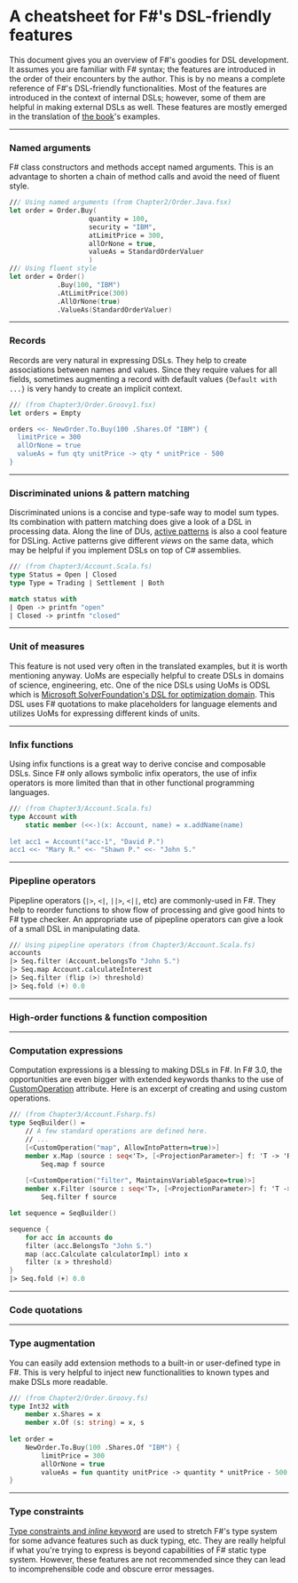 A cheatsheet for F#'s DSL-friendly features
===

This document gives you an overview of F#'s goodies for DSL development. 
It assumes you are familiar with F# syntax; the features are introduced in the order of their encounters by the author.
This is by no means a complete reference of F#'s DSL-friendly functionalities. 
Most of the features are introduced in the context of internal DSLs; however, some of them are helpful in making external DSLs as well. 
These features are mostly emerged in the translation of [the book](http://www.manning.com/ghosh/)'s examples.

---

### Named arguments ###

F# class constructors and methods accept named arguments. 
This is an advantage to shorten a chain of method calls and avoid the need of fluent style.

```fsharp
/// Using named arguments (from Chapter2/Order.Java.fsx)
let order = Order.Buy(
                    quantity = 100, 
                    security = "IBM", 
                    atLimitPrice = 300, 
                    allOrNone = true, 
                    valueAs = StandardOrderValuer
                    )
/// Using fluent style
let order = Order()
            .Buy(100, "IBM")
            .AtLimitPrice(300)
            .AllOrNone(true)
            .ValueAs(StandardOrderValuer)
```
---

### Records ###
Records are very natural in expressing DSLs.
They help to create associations between names and values.
Since they require values for all fields, sometimes augmenting a record with default values `{Default with ...}` is very handy to create an implicit context.

```fsharp
/// (from Chapter3/Order.Groovy1.fsx)
let orders = Empty

orders <<- NewOrder.To.Buy(100 .Shares.Of "IBM") {
  limitPrice = 300
  allOrNone = true
  valueAs = fun qty unitPrice -> qty * unitPrice - 500
}
```
---

### Discriminated unions & pattern matching ###
Discriminated unions is a concise and type-safe way to model sum types. 
Its combination with pattern matching does give a look of a DSL in processing data.
Along the line of DUs, [active patterns](http://msdn.microsoft.com/en-us/library/dd233248.aspx) is also a cool feature for DSLing.
Active patterns give different *views* on the same data, which may be helpful if you implement DSLs on top of C# assemblies. 

```fsharp
/// (from Chapter3/Account.Scala.fs)
type Status = Open | Closed
type Type = Trading | Settlement | Both

match status with
| Open -> printfn "open"
| Closed -> printfn "closed"
```
---
### Unit of measures ###

This feature is not used very often in the translated examples, but it is worth mentioning anyway.
UoMs are especially helpful to create DSLs in domains of science, engineering, etc. 
One of the nice DSLs using UoMs is ODSL which is [Microsoft SolverFoundation's DSL for optimization domain](http://blogs.msdn.com/b/lengningliu/archive/2009/09/04/optimization-domain-specific-language-in-f-with-units-of-measure.aspx).
This DSL uses F# quotations to make placeholders for language elements and utilizes UoMs for expressing different kinds of units.

---

### Infix functions ###
Using infix functions is a great way to derive concise and composable DSLs. 
Since F# only allows symbolic infix operators, the use of infix operators is more limited than that in other functional programming languages.
```fsharp
/// (from Chapter3/Account.Scala.fs)
type Account with
    static member (<<-)(x: Account, name) = x.addName(name)
            
let acc1 = Account("acc-1", "David P.")
acc1 <<- "Mary R." <<- "Shawn P." <<- "John S."
```
---

### Pipepline operators ###

Pipepline operators (`|>`, `<|`, `||>`, `<||`, etc) are commonly-used in F#. 
They help to reorder functions to show flow of processing and give good hints to F# type checker. 
An appropriate use of pipepline operators can give a look of a small DSL in manipulating data.
  
```fsharp
/// Using pipepline operators (from Chapter3/Account.Scala.fs)
accounts 
|> Seq.filter (Account.belongsTo "John S.")
|> Seq.map Account.calculateInterest
|> Seq.filter (flip (>) threshold)
|> Seq.fold (+) 0.0
```       
---
### High-order functions & function composition ###
---
### Computation expressions ###
Computation expressions is a blessing to making DSLs in F#.
In F# 3.0, the opportunities are even bigger with extended keywords thanks to the use of [CustomOperation](http://msdn.microsoft.com/en-us/library/hh289709.aspx) attribute.
Here is an excerpt of creating and using custom operations.

```fsharp
/// (from Chapter3/Account.Fsharp.fs)
type SeqBuilder() =
    // A few standard operations are defined here.
    // ...
    [<CustomOperation("map", AllowIntoPattern=true)>]
    member x.Map (source : seq<'T>, [<ProjectionParameter>] f: 'T -> 'R) : seq<'R> =
        Seq.map f source
  
    [<CustomOperation("filter", MaintainsVariableSpace=true)>]
    member x.Filter (source : seq<'T>, [<ProjectionParameter>] f: 'T -> bool) : seq<'T> =
        Seq.filter f source

let sequence = SeqBuilder()

sequence {
    for acc in accounts do
    filter (acc.BelongsTo "John S.")
    map (acc.Calculate calculatorImpl) into x
    filter (x > threshold)
}
|> Seq.fold (+) 0.0
```

---
### Code quotations ###
---

### Type augmentation ###
You can easily add extension methods to a built-in or user-defined type in F#. 
This is very helpful to inject new functionalities to known types and make DSLs more readable.
```fsharp
/// (from Chapter2/Order.Groovy.fs)
type Int32 with
    member x.Shares = x
    member x.Of (s: string) = x, s
    
let order = 
    NewOrder.To.Buy(100 .Shares.Of "IBM") {
        limitPrice = 300
        allOrNone = true
        valueAs = fun quantity unitPrice -> quantity * unitPrice - 500
}    
```
---
### Type constraints ###
[Type constraints and *inline* keyword](http://msdn.microsoft.com/en-us/library/dd548046.aspx) are used to stretch F#'s type system for some advance features such as duck typing, etc.
They are really helpful if what you're trying to express is beyond capabilities of F# static type system. 
However, these features are not recommended since they can lead to incomprehensible code and obscure error messages.
